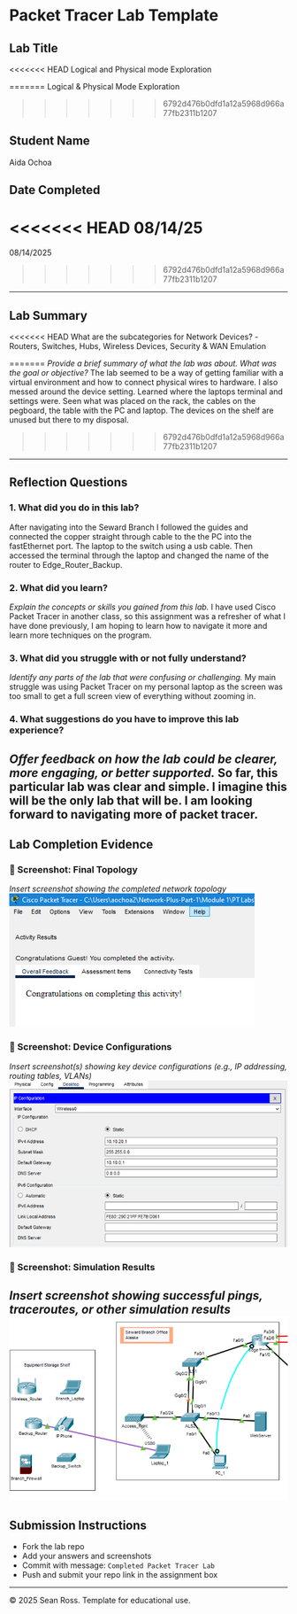 # Packet Tracer Lab Template
## Lab Title
<<<<<<< HEAD
Logical and Physical mode Exploration

=======
Logical & Physical Mode Exploration
>>>>>>> 6792d476b0dfd1a12a5968d966a77fb2311b1207
## Student Name
Aida Ochoa

## Date Completed
<<<<<<< HEAD
08/14/25
=======
08/14/2025
>>>>>>> 6792d476b0dfd1a12a5968d966a77fb2311b1207

---

## Lab Summary

<<<<<<< HEAD
What are the subcategories for Network Devices?
-Routers, Switches, Hubs, Wireless Devices, Security & WAN Emulation

=======
_Provide a brief summary of what the lab was about. What was the goal or objective?_
The lab seemed to be a way of getting familiar with a virtual environment and how to connect physical wires to hardware. I also messed around the device setting. Learned where the laptops terminal and settings were. Seen what was placed on the rack, the cables on the pegboard, the table with the PC and laptop. The devices on the shelf are unused but there to my disposal.
>>>>>>> 6792d476b0dfd1a12a5968d966a77fb2311b1207
---

## Reflection Questions

### 1. What did you do in this lab?
After navigating into the Seward Branch I followed the guides and connected the copper straight through cable to the the PC into the fastEthernet port. The laptop to the switch using a usb cable. Then accessed the terminal through the laptop and changed the name of the router to Edge_Router_Backup.

### 2. What did you learn?
_Explain the concepts or skills you gained from this lab._
I have used Cisco Packet Tracer in another class, so this assignment was a refresher of what I have done previously, I am hoping to learn how to navigate it more and learn more techniques on the program.

### 3. What did you struggle with or not fully understand?
_Identify any parts of the lab that were confusing or challenging._
My main struggle was using Packet Tracer on my personal laptop as the screen was too small to get a full screen view of everything without zooming in.

### 4. What suggestions do you have to improve this lab experience?
_Offer feedback on how the lab could be clearer, more engaging, or better supported._
So far, this particular lab was clear and simple. I imagine this will be the only lab that will be. I am looking forward to navigating more of packet tracer.
---

## Lab Completion Evidence

### 📸 Screenshot: Final Topology
_Insert screenshot showing the completed network topology_
![alt text](image.png)
### 📸 Screenshot: Device Configurations
_Insert screenshot(s) showing key device configurations (e.g., IP addressing, routing tables, VLANs)_
![alt text](image-3.png)
### 📸 Screenshot: Simulation Results
_Insert screenshot showing successful pings, traceroutes, or other simulation results_
![alt text](image-2.png)
---

## Submission Instructions

- Fork the lab repo
- Add your answers and screenshots
- Commit with message: `Completed Packet Tracer Lab`
- Push and submit your repo link in the assignment box

---

© 2025 Sean Ross. Template for educational use.
 